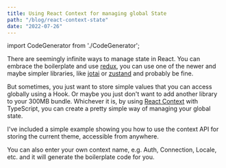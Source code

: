 ```yaml
---
title: Using React Context for managing global State
path: "/blog/react-context-state"
date: "2022-07-26"
---
```


import CodeGenerator from './CodeGenerator';

There are seemingly infinite ways to manage state in React. You can embrace the boilerplate and use [redux](https://redux.js.org/), you can use one of the newer and maybe simpler libraries, like [jotai](https://jotai.org/) or [zustand](https://github.com/pmndrs/zustand) and probably be fine.

But sometimes, you just want to store simple values that you can access globally using a Hook. Or maybe you just don't want to add another library to your 300MB bundle. Whichever it is, by using [React Context](https://reactjs.org/docs/context.html) with TypeScript, you can create a pretty simple way of managing your global state.

I've included a simple example showing you how to use the context API for storing the current theme, accessible from anywhere.

You can also enter your own context name, e.g. Auth, Connection, Locale, etc. and it will generate the boilerplate code for you.

<CodeGenerator/>
